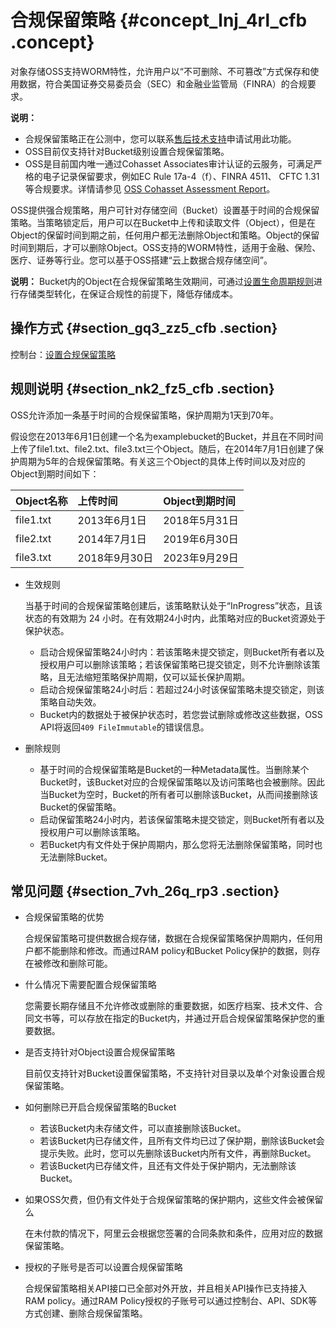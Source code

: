 # 合规保留策略 {#concept_lnj_4rl_cfb .concept}

对象存储OSS支持WORM特性，允许用户以“不可删除、不可篡改”方式保存和使用数据，符合美国证券交易委员会（SEC）和金融业监管局（FINRA）的合规要求。

**说明：** 

-   合规保留策略正在公测中，您可以联系[售后技术支持](https://selfservice.console.aliyun.com/ticket/createIndex)申请试用此功能。
-   OSS目前仅支持针对Bucket级别设置合规保留策略。
-   OSS是目前国内唯一通过Cohasset Associates审计认证的云服务，可满足严格的电子记录保留要求，例如EC Rule 17a-4（f）、FINRA 4511、 CFTC 1.31等合规要求。详情请参见 [OSS Cohasset Assessment Report](http://gosspublic.alicdn.com/OSSCohassetAssessmentReport.pdf)。

OSS提供强合规策略，用户可针对存储空间（Bucket）设置基于时间的合规保留策略。当策略锁定后，用户可以在Bucket中上传和读取文件（Object），但是在Object的保留时间到期之前，任何用户都无法删除Object和策略。Object的保留时间到期后，才可以删除Object。OSS支持的WORM特性，适用于金融、保险、医疗、证券等行业。您可以基于OSS搭建“云上数据合规存储空间”。

**说明：** Bucket内的Object在合规保留策略生效期间，可通过[设置生命周期规则](intl.zh-CN/开发指南/文件生命周期/管理文件生命周期.md#)进行存储类型转化，在保证合规性的前提下，降低存储成本。

## 操作方式 {#section_gq3_zz5_cfb .section}

控制台：[设置合规保留策略](../../../../intl.zh-CN/控制台用户指南/管理存储空间/设置合规保留策略.md#)

## 规则说明 {#section_nk2_fz5_cfb .section}

OSS允许添加一条基于时间的合规保留策略，保护周期为1天到70年。

假设您在2013年6月1日创建一个名为examplebucket的Bucket，并且在不同时间上传了file1.txt、file2.txt、file3.txt三个Object。随后，在2014年7月1日创建了保护周期为5年的合规保留策略。有关这三个Object的具体上传时间以及对应的Object到期时间如下：

|Object名称|上传时间|Object到期时间|
|:-------|:---|:---------|
|file1.txt|2013年6月1日|2018年5月31日|
|file2.txt|2014年7月1日|2019年6月30日|
|file3.txt|2018年9月30日|2023年9月29日|

-   生效规则

    当基于时间的合规保留策略创建后，该策略默认处于“InProgress”状态，且该状态的有效期为 24 小时。在有效期24小时内，此策略对应的Bucket资源处于保护状态。

    -   启动合规保留策略24小时内：若该策略未提交锁定，则Bucket所有者以及授权用户可以删除该策略；若该保留策略已提交锁定，则不允许删除该策略，且无法缩短策略保护周期，仅可以延长保护周期。
    -   启动合规保留策略24小时后：若超过24小时该保留策略未提交锁定，则该策略自动失效。
    -   Bucket内的数据处于被保护状态时，若您尝试删除或修改这些数据，OSS API将返回`409 FileImmutable`的错误信息。
-   删除规则
    -   基于时间的合规保留策略是Bucket的一种Metadata属性。当删除某个Bucket时，该Bucket对应的合规保留策略以及访问策略也会被删除。因此当Bucket为空时，Bucket的所有者可以删除该Bucket，从而间接删除该Bucket的保留策略。
    -   启动保留策略24小时内，若该保留策略未提交锁定，则Bucket所有者以及授权用户可以删除该策略。
    -   若Bucket内有文件处于保护周期内，那么您将无法删除保留策略，同时也无法删除Bucket。

## 常见问题 {#section_7vh_26q_rp3 .section}

-   合规保留策略的优势

    合规保留策略可提供数据合规存储，数据在合规保留策略保护周期内，任何用户都不能删除和修改。而通过RAM policy和Bucket Policy保护的数据，则存在被修改和删除可能。

-   什么情况下需要配置合规保留策略

    您需要长期存储且不允许修改或删除的重要数据，如医疗档案、技术文件、合同文书等，可以存放在指定的Bucket内，并通过开启合规保留策略保护您的重要数据。

-   是否支持针对Object设置合规保留策略

    目前仅支持针对Bucket设置保留策略，不支持针对目录以及单个对象设置合规保留策略。

-   如何删除已开启合规保留策略的Bucket
    -   若该Bucket内未存储文件，可以直接删除该Bucket。
    -   若该Bucket内已存储文件，且所有文件均已过了保护期，删除该Bucket会提示失败。此时，您可以先删除该Bucket内所有文件，再删除Bucket。
    -   若该Bucket内已存储文件，且还有文件处于保护期内，无法删除该Bucket。
-   如果OSS欠费，但仍有文件处于合规保留策略的保护期内，这些文件会被保留么

    在未付款的情况下，阿里云会根据您签署的合同条款和条件，应用对应的数据保留策略。

-   授权的子账号是否可以设置合规保留策略

    合规保留策略相关API接口已全部对外开放，并且相关API操作已支持接入RAM policy。通过RAM Policy授权的子账号可以通过控制台、API、SDK等方式创建、删除合规保留策略。


